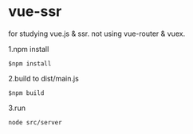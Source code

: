 # vue-ssr
for studying vue.js &amp; ssr. not using vue-router &amp; vuex.

1.npm install
```
$npm install
```

2.build to dist/main.js
```
$npm build
```

3.run
```
node src/server
```

